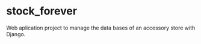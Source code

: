 # stock_forever

Web aplication project to manage the data bases of an accessory store with Django.
